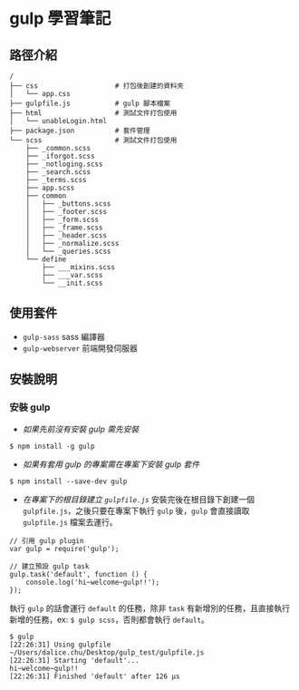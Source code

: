 # gulp 學習筆記
## 路徑介紹
```
/
├── css                   # 打包後創建的資料夾
│   └── app.css
├── gulpfile.js           # gulp 腳本檔案
├── html                  # 測試文件打包使用
│   └── unableLogin.html
├── package.json          # 套件管理
└── scss                  # 測試文件打包使用
    ├── _common.scss
    ├── _iforgot.scss
    ├── _notloging.scss
    ├── _search.scss
    ├── _terms.scss
    ├── app.scss
    ├── common
    │   ├── _buttons.scss
    │   ├── _footer.scss
    │   ├── _form.scss
    │   ├── _frame.scss
    │   ├── _header.scss
    │   ├── _normalize.scss
    │   └── _queries.scss
    └── define
        ├── ___mixins.scss
        ├── ___var.scss
        └── __init.scss
```
## 使用套件
+ `gulp-sass` sass 編譯器
+ `gulp-webserver` 前端開發伺服器

## 安裝說明
### 安裝 gulp
+ _如果先前沒有安裝 gulp 需先安裝_
```
$ npm install -g gulp
```
+ _如果有套用 gulp 的專案需在專案下安裝 gulp 套件_
```
$ npm install --save-dev gulp
```
+ _在專案下的根目錄建立 `gulpfile.js`_
安裝完後在根目錄下創建一個 `gulpfile.js`，之後只要在專案下執行 `gulp` 後，`gulp` 會直接讀取 `gulpfile.js` 檔案去運行。
```
// 引用 gulp plugin
var gulp = require('gulp');

// 建立預設 gulp task
gulp.task('default', function () {
    console.log('hi~welcome~gulp!!');
});
```
執行 `gulp` 的話會運行 `default` 的任務，除非 `task` 有新增別的任務，且直接執行新增的任務，ex: `$ gulp scss`，否則都會執行 `default`。
```
$ gulp
[22:26:31] Using gulpfile ~/Users/dalice.chu/Desktop/gulp_test/gulpfile.js
[22:26:31] Starting 'default'...
hi~welcome~gulp!!
[22:26:31] Finished 'default' after 126 μs
```